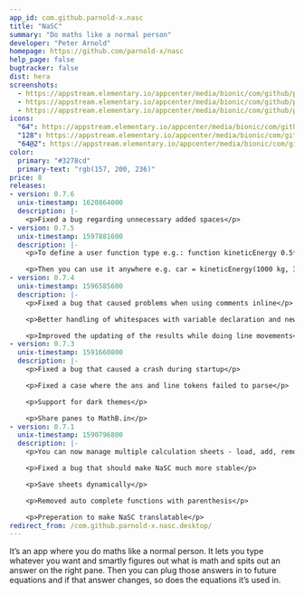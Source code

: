 ```yaml
---
app_id: com.github.parnold-x.nasc
title: "NaSC"
summary: "Do maths like a normal person"
developer: "Peter Arnold"
homepage: https://github.com/parnold-x/nasc
help_page: false
bugtracker: false
dist: hera
screenshots:
  - https://appstream.elementary.io/appcenter/media/bionic/com/github/parnold-x.nasc/698B3A30CBA03573C78D634860D207AC/screenshots/image-1_orig.png
  - https://appstream.elementary.io/appcenter/media/bionic/com/github/parnold-x.nasc/698B3A30CBA03573C78D634860D207AC/screenshots/image-2_orig.png
  - https://appstream.elementary.io/appcenter/media/bionic/com/github/parnold-x.nasc/698B3A30CBA03573C78D634860D207AC/screenshots/image-3_orig.png
icons:
  "64": https://appstream.elementary.io/appcenter/media/bionic/com/github/parnold-x.nasc/698B3A30CBA03573C78D634860D207AC/icons/64x64/com.github.parnold-x.nasc_com.github.parnold-x.nasc.png
  "128": https://appstream.elementary.io/appcenter/media/bionic/com/github/parnold-x.nasc/698B3A30CBA03573C78D634860D207AC/icons/128x128/com.github.parnold-x.nasc_com.github.parnold-x.nasc.png
  "64@2": https://appstream.elementary.io/appcenter/media/bionic/com/github/parnold-x.nasc/698B3A30CBA03573C78D634860D207AC/icons/64x64@2/com.github.parnold-x.nasc_com.github.parnold-x.nasc.png
color:
  primary: "#3278cd"
  primary-text: "rgb(157, 200, 236)"
price: 8
releases:
- version: 0.7.6
  unix-timestamp: 1620864000
  description: |-
    <p>Fixed a bug regarding unnecessary added spaces</p>
- version: 0.7.5
  unix-timestamp: 1597881600
  description: |-
    <p>To define a user function type e.g.: function kineticEnergy 0.5*\x*\y^2</p>

    <p>Then you can use it anywhere e.g. car = kineticEnergy(1000 kg, 3 m/s)</p>
- version: 0.7.4
  unix-timestamp: 1596585600
  description: |-
    <p>Fixed a bug that caused problems when using comments inline</p>

    <p>Better handling of whitespaces with variable declaration and newlines</p>

    <p>Improved the updating of the results while doing line movements</p>
- version: 0.7.3
  unix-timestamp: 1591660800
  description: |-
    <p>Fixed a bug that caused a crash during startup</p>

    <p>Fixed a case where the ans and line tokens failed to parse</p>

    <p>Support for dark themes</p>

    <p>Share panes to MathB.in</p>
- version: 0.7.1
  unix-timestamp: 1590796800
  description: |-
    <p>You can now manage multiple calculation sheets - load, add, remove and rename sheets</p>

    <p>Fixed a bug that should make NaSC much more stable</p>

    <p>Save sheets dynamically</p>

    <p>Removed auto complete functions with parenthesis</p>

    <p>Preperation to make NaSC translatable</p>
redirect_from: /com.github.parnold-x.nasc.desktop/
---
```


<p>It’s an app where you do maths like a normal person. It lets you type whatever you want and smartly figures out what is math and spits out an answer on the right pane. Then you can plug those answers in to future equations and if that answer changes, so does the equations it’s used in.</p>